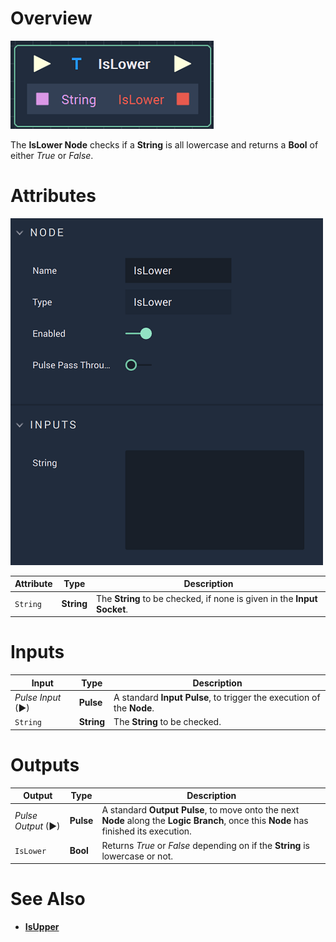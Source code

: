 # Overview

![The IsLower Node.](../../.gitbook/assets/islowernode.png)

The **IsLower Node** checks if a **String** is all lowercase and returns a **Bool** of either *True* or *False*. 

# Attributes

![The IsLower Node Attributes.](../../.gitbook/assets/islowerattributes.png)

|Attribute|Type|Description|
|---|---|---|
|`String`|**String**|The **String** to be checked, if none is given in the **Input** **Socket**.|

# Inputs

|Input|Type|Description|
|---|---|---|
|*Pulse Input* (►)|**Pulse**|A standard **Input Pulse**, to trigger the execution of the **Node**.|
|`String`|**String**|The **String** to be checked.|

# Outputs

|Output|Type|Description|
|---|---|---|
|*Pulse Output* (►)|**Pulse**|A standard **Output Pulse**, to move onto the next **Node** along the **Logic Branch**, once this **Node** has finished its execution.|
|`IsLower`|**Bool**|Returns *True* or *False* depending on if the **String** is lowercase or not.|

# See Also

* [**IsUpper**](isupper.md)
